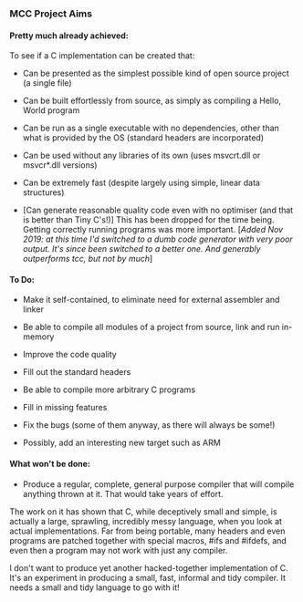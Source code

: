 ### MCC Project Aims


#### Pretty much already achieved:

To see if a C implementation can be created that:

* Can be presented as the simplest possible kind of open source project (a single file)

* Can be built effortlessly from source, as simply as compiling a Hello, World program

* Can be run as a single executable with no dependencies, other than what is provided by the OS (standard headers are incorporated)

* Can be used without any libraries of its own (uses msvcrt.dll or msvcr*.dll versions)

* Can be extremely fast (despite largely using simple, linear data structures)

* [Can generate reasonable quality code even with no optimiser (and that is better than Tiny C's!)] This has been dropped for the time being. Getting correctly running programs was more important. \[*Added Nov 2019: at this time I'd switched to a dumb code generator with very poor output. It's since been switched to a better one. And generably outperforms tcc, but not by much*\]

#### To Do:

* Make it self-contained, to eliminate need for external assembler and linker

* Be able to compile all modules of a project from source, link and run in-memory

* Improve the code quality

* Fill out the standard headers

* Be able to compile more arbitrary C programs

* Fill in missing features

* Fix the bugs (some of them anyway, as there will always be some!)

* Possibly, add an interesting new target such as ARM

#### What won't be done:

* Produce a regular, complete, general purpose compiler that will compile anything thrown at it. That would take years of effort.

The work on it has shown that C, while deceptively small and simple, is actually a large, sprawling, incredibly messy language, when you look at actual implementations. Far from being portable, many headers and even programs are patched together with special macros, #ifs and #ifdefs, and even then a program may not work with just any compiler.

I don't want to produce yet another hacked-together implementation of C. It's an experiment in producing a small, fast, informal and tidy compiler. It needs a small and tidy language to go with it!
